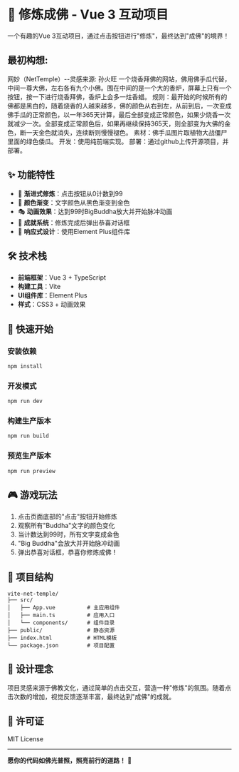 # 🏮 修炼成佛 - Vue 3 互动项目

一个有趣的Vue 3互动项目，通过点击按钮进行"修炼"，最终达到"成佛"的境界！

## 最初构想:
网妙（NetTemple）--灵感来源: 孙火旺
一个烧香拜佛的网站，佛用佛手瓜代替，中间一尊大佛，左右各有九个小佛。围在中间的是一个大的香炉，屏幕上只有一个按钮，按一下进行烧香拜佛，香炉上会多一炷香蜡。
规则：最开始的时候所有的佛都是黑白的，随着烧香的人越来越多，佛的颜色从右到左，从前到后，一次变成佛手瓜的正常颜色，以一年365天计算，最后全部变成正常颜色，如果少烧香一次就减少一次。全部变成正常颜色后，如果再继续保持365天，则全部变为大佛的金色，断一天金色就消失，连续断则慢慢褪色。
素材：佛手瓜图片取植物大战僵尸里面的绿色倭瓜。
开发：使用纯前端实现。
部署：通过github上传开源项目，并部署。

## ✨ 功能特性

- 🎯 **渐进式修炼**：点击按钮从0计数到99
- 🌈 **颜色渐变**：文字颜色从黑色渐变到金色
- 🎭 **动画效果**：达到99时BigBuddha放大并开始脉冲动画
- 🎉 **成就系统**：修炼完成后弹出恭喜对话框
- 🎨 **响应式设计**：使用Element Plus组件库

## 🛠️ 技术栈

- **前端框架**：Vue 3 + TypeScript
- **构建工具**：Vite
- **UI组件库**：Element Plus
- **样式**：CSS3 + 动画效果

## 🚀 快速开始

### 安装依赖
```bash
npm install
```

### 开发模式
```bash
npm run dev
```

### 构建生产版本
```bash
npm run build
```

### 预览生产版本
```bash
npm run preview
```

## 🎮 游戏玩法

1. 点击页面底部的"点击"按钮开始修炼
2. 观察所有"Buddha"文字的颜色变化
3. 当计数达到99时，所有文字变成金色
4. "Big Buddha"会放大并开始脉冲动画
5. 弹出恭喜对话框，恭喜你修炼成佛！

## 📱 项目结构

```
vite-net-temple/
├── src/
│   ├── App.vue          # 主应用组件
│   ├── main.ts          # 应用入口
│   └── components/      # 组件目录
├── public/              # 静态资源
├── index.html           # HTML模板
└── package.json         # 项目配置
```

## 🎨 设计理念

项目灵感来源于佛教文化，通过简单的点击交互，营造一种"修炼"的氛围。随着点击次数的增加，视觉反馈逐渐丰富，最终达到"成佛"的成就。

## 📄 许可证

MIT License

---

**愿你的代码如佛光普照，照亮前行的道路！** 🙏

